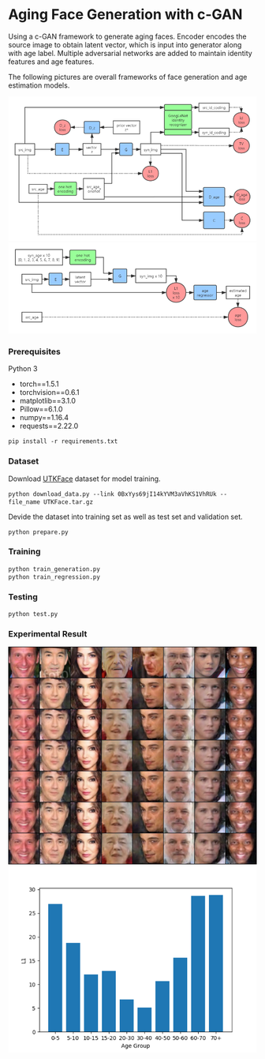 # Aging Face Generation with c-GAN
  
Using a c-GAN framework to generate aging faces. Encoder encodes the source image to obtain latent vector, which is input into generator along with age label. Multiple adversarial networks are added to maintain identity features and age features.  
  
The following pictures are overall frameworks of face generation and age estimation models.  
  
![](readme_pics/gframe.png)
![](readme_pics/rframe.png)
  
### Prerequisites
Python 3  
  
- torch==1.5.1
- torchvision==0.6.1
- matplotlib==3.1.0
- Pillow==6.1.0
- numpy==1.16.4
- requests==2.22.0
```
pip install -r requirements.txt
```

### Dataset
Download [UTKFace](https://susanqq.github.io/UTKFace/) dataset for model training.
```
python download_data.py --link 0BxYys69jI14kYVM3aVhKS1VhRUk --file_name UTKFace.tar.gz
```

Devide the dataset into training set as well as test set and validation set.
```
python prepare.py
```

### Training
```
python train_generation.py
python train_regression.py
```

### Testing
```
python test.py
```
  
### Experimental Result
![Face Generation](readme_pics/C_49.jpg)
![Age Estimation L1 Loss under Each Age Group](readme_pics/gl1.png)



